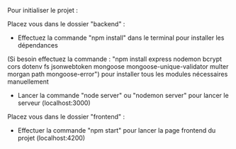 Pour initialiser le projet :

Placez vous dans le dossier "backend" :

- Effectuez la commande "npm install" dans le terminal pour installer les dépendances
  
 (Si besoin effectuez la commande : "npm install express nodemon bcrypt cors dotenv fs jsonwebtoken mongoose mongoose-unique-validator multer  morgan path mongoose-error") pour installer tous les modules nécessaires manuellement
 
- Lancer la commande "node server" ou "nodemon server" pour lancer le serveur (localhost:3000)

Placez vous dans le dossier "frontend" :

- Effectuer la commande "npm start" pour lancer la page frontend du projet (localhost:4200)
